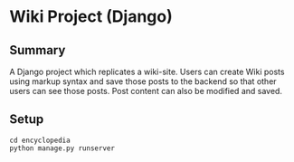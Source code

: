 # Wiki Project (Django)

## Summary
A Django project which replicates a wiki-site. Users can create Wiki posts using markup syntax and save those posts to the backend so that other users can see those posts. Post content can also be modified and saved. 

## Setup 
```dotnetcli
cd encyclopedia
python manage.py runserver
```
